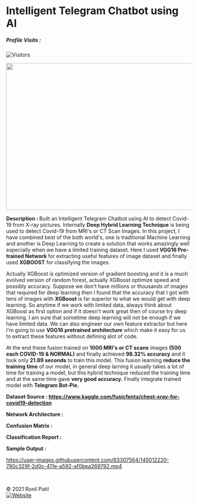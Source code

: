 # Intelligent Telegram Chatbot using AI

##### Profile Visits : 
![Visitors](https://visitor-badge.glitch.me/badge?page_id=ronylpatil.Potato-Leaf-Disease-Classification&left_color=lightgrey&right_color=yellow&left_text=visitors) 

<p align="center">
  <img class="center" src ="https://d2vrvpw63099lz.cloudfront.net/introducing-corona-chatbot/header.png" alt="Drawing" style="width: 1300px; height: 400px">
</p>

<b>Description : </b>Built an Intelligent Telegram Chatbot using AI to detect Covid-19 from X-ray pictures. Internally __Deep Hybrid Learning Technique__ is being used to detect Covid-19 from MRI's or CT Scan Images. In this project, I have combined best of the both world's, one is traditional Machine Learning and another is Deep Learning to create a solution that works amazingly well especially when we have a limited training dataset. Here I used __VGG16 Pre-trained Network__ for extracting useful features of image dataset and finally used __XGBOOST__ for classifying the images.

 Actually XGBoost is optimized version of gradient boosting and it is a much evolved version of random forest, actually XGBoost optimize speed 
                       and possibly accuracy. Suppose we don't have millions or thousands of images that required for deep learning then I found 
                       that the accuracy that I got with tens of images with __XGBoost__ is far superior to what we would get with deep learning. 
                       So anytime if we work with limited data, always think about XGBoost as first option and if it doesn't work great then of 
                       course try deep learning. I am sure that sometime deep learning will not be enough if we have limited data. We can also 
                       engineer our own feature extractor but here I'm going to use __VGG16 pretrained architecture__ which make it easy for us to extract these 
                       features without defining alot of code.
                       
At the end these fusion trained 
                       on __1000 MRI's or CT scans__ images __(500 each COVID-19 & NORMAL)__ and finally achieved __98.32% accuracy__ and it took only __21.89 seconds__ to 
                       train this model. This fusion learning __reduce the training time__ of our model, in general deep larning
                       it usually takes a lot of time for training a model, but this hybrid technique reduced the training
                       time and at the same time gave __very good accuracy.__
Finally integrate trained model with __Telegram Bot-Pie.__ 

<b>Dataset Source : https://www.kaggle.com/fusicfenta/chest-xray-for-covid19-detection</b>

<b>Network Architecture : </b>

<b>Confusion Matrix : </b>

<b>Classification Report : </b>

<b>Sample Output : </b>

https://user-images.githubusercontent.com/63307564/145012220-780c329f-2d0c-411e-a592-af0bea269792.mp4



<!-- ![Made with love in India](https://madewithlove.now.sh/in?heart=true&template=for-the-badge) -->
<br>

© 2021 Ronil Patil<br>
[![Website](https://img.shields.io/badge/Made%20with-%E2%9D%A4-important?style=for-the-badge&url=https://www.linkedin.com/in/ronylpatil/)](https://www.linkedin.com/in/ronylpatil/)
